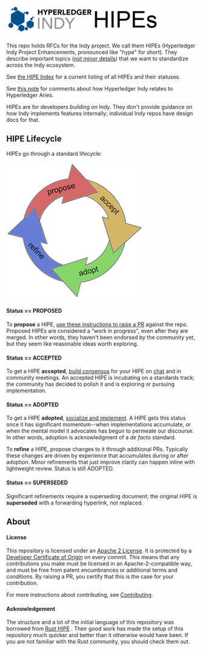 # ![Indy HIPEs](collateral/indy-hipes-logo.png)

This repo holds RFCs for the Indy project. We call them HIPEs (Hyperledger Indy
Project Enhancements, pronounced like "hype" for short). They describe important
topics ([not minor details](contributing.md#do-you-need-a-HIPE)) that we want to
standardize across the Indy ecosystem.

See [the HIPE Index](index.md) for a current listing of all HIPEs and their statuses.

See [this note](https://github.com/hyperledger/aries/blob/master/README.md#relationship-to-hyperledger-indy)
for comments about how Hyperledger Indy relates to Hyperledger Aries.

HIPEs are for developers *building on* Indy. They don't provide guidance on how Indy
implements features internally; individual Indy repos have design docs for that.

## HIPE Lifecycle

HIPEs go through a standard lifecycle:

![lifecycle](lifecycle.png)

#### Status == PROPOSED
To __propose__ a HIPE, [use these instructions to raise a PR](
contributing.md#how-to-propose-an-HIPE) against the repo. Proposed
HIPEs are considered a "work in progress", even after they are merged. In other words, they
haven't been endorsed by the community yet, but they seem like reasonable ideas worth
exploring.

#### Status == ACCEPTED
To get a HIPE __accepted__, [build consensus](contributing.md#how-to-get-an-HIPE-accepted)
for your HIPE on [chat](https://chat.hyperledger.org/channel/aries) and in community
meetings. An accepted HIPE is incubating on a standards track; the community has decided
to polish it and is exploring or pursuing implementation.

#### Status == ADOPTED
To get a HIPE __adopted__, [socialize and implement](contributing.md#how-to-get-an-rfc-adopted).
A HIPE gets this status once it has significant momentum--when implementations accumulate,
or when the mental model it advocates has begun to permeate our discourse. In other words,
adoption is acknowledgment of a _de facto_ standard.

To __refine__ a HIPE, propose changes to it through additional PRs. Typically
these changes are driven by experience that accumulates during or after adoption.
Minor refinements that just improve clarity can happen inline with lightweight
review. Status is still ADOPTED.

#### Status == SUPERSEDED
Significant refinements require a superseding document; the original HIPE is
__superseded__ with a forwarding hyperlink, not replaced.

## About

#### License

This repository is licensed under an [Apache 2 License](LICENSE). It is protected
by a [Developer Certificate of Origin](https://developercertificate.org/) on every commit.
This means that any contributions you make must be licensed in an Apache-2-compatible
way, and must be free from patent encumbrances or additional terms and conditions. By
raising a PR, you certify that this is the case for your contribution.

For more instructions about contributing, see [Contributing](contributing.md).

#### Acknowledgement

The structure and a lot of the initial language of this repository was borrowed from [Rust HIPE](https://github.com/rust-lang/rfcs) .
Their good work has made the setup of this repository much quicker and better than it otherwise would have been.
If you are not familiar with the Rust community, you should check them out.